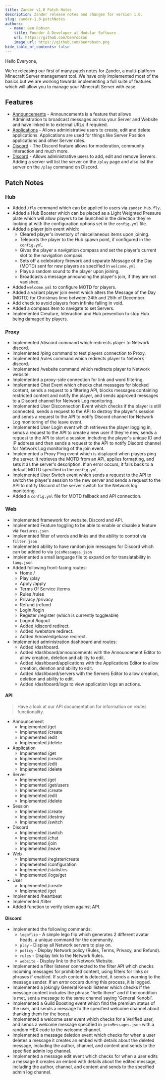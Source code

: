 ```yaml
---
title: Zander v1.0 Patch Notes
description: Zander release notes and changes for version 1.0.
slug: zander-1.0-patchNotes
authors:
  - name: Ben Robson
    title: Founder & Developer at Modular Software
    url: https://github.com/benrobson
    image_url: https://github.com/benrobson.png
hide_table_of_contents: false
---
```


Hello Everyone,

We're releasing our first of many patch notes for Zander, a multi-platform Minecraft Server management tool. We have only implemented most of the basics but we are working towards implementing a full suite of features which will allow you to manage your Minecraft Server with ease.

## Features
* [Announcements](/docs/products/zander/features/announcement) - Announcements is a feature that allows Administration to broadcast messages across your Server and Website and have linked in to external URLs if required.
* [Applications](/docs/products/zander/features/application) - Allows administrative users to create, edit and delete applications. Applications are used for things like Server Position applications and other Server roles.
* [Discord](/docs/products/zander/features/discord) - The Discord feature allows for moderation, community interaction and much more.
* [Discord](/docs/products/zander/features/server) - Allows administrative users to add, edit and remove Servers. Adding a server will list the server on the `/play` page and also list the server on the `/play` command on Discord.

## Patch Notes

### Hub
* Added `/fly` command which can be applied to users via `zander.hub.fly`.
* Added a Hub Booster which can be placed as a Light Weighted Pressure plate which will allow players to be launched in the direction they're looking at with the configuration options set in the `config.yml` file.
* Added a player join event which: 
  * Cleared player's inventory of miscellaneous items upon joining.
  * Teleports the player to the Hub spawn point, if configured in the `config.yml`.
  * Gives the player a navigation compass and set the player's current slot to the navigation compass.
  * Sets off a celebratory firework and separate Message of the Day (MOTD) sent for new players as specified in `welcome.yml`.
  * Plays a random sound to the player upon joining.
  * Broadcasts a message announcing the player's join, if they are not vanished.
* Added `welcome.yml` to configure MOTD for players.
* Added a variant player join event which alters the Message of the Day (MOTD) for Christmas time between 24th and 25th of December.
* Add check to avoid players from infinite falling in void.
* Added a compass item to navigate to set Servers.
* Implemented Creature, Interaction and Hub prevention to stop Hub being damaged by players.

### Proxy
* Implemented /discord command which redirects player to Network discord.
* Implemented /ping command to test players connection to Proxy.
* Implemented /rules command which redirects player to Network discord.
* Implemented /website command which redirects player to Network website.
* Implemented a proxy-side connection for link and word filtering.
* Implemented Chat Event which checks chat messages for blocked content, sends a request to a filtering API, blocks messages containing restricted content and notify the player, and sends approved messages to a Discord channel for Network Log monitoring.
* Implemented User Disconnection Event which checks if the player is still connected, sends a request to the API to destroy the player's session and sends a request to the API to notify Discord channel for Network Log monitoring of the leave event.
* Implemented User Login event which retrieves the player logging in, sends a request to the API to create a new user if they're new, sends a request to the API to start a session, including the player's unique ID and IP address and then sends a request to the API to notify Discord channel for Network Log monitoring of the join event.
* Implemented a Proxy Ping event which is displayed when players ping the server. It retrieves the MOTD from an API, applies formatting, and sets it as the server's description. If an error occurs, it falls back to a default MOTD specified in the `config.yml`.
* Implemented User Switch event which sends a request to the API to switch the player's session to the new server and sends a request to the API to notify Discord of the server switch for the Network log monitoring.
* Added a `config.yml` file for MOTD fallback and API connection.

### Web
* Implemented framework for website, Discord and API.
* Implemented Feature toggling to be able to enable or disable a feature via `features.json`
* Implemented filter of words and links and the ability to control via `filter.json`
* Implemented ability to have random join messages for Discord which can be added to via `joinMessages.json`
* Implemented a small language file to expand on for translatability in `lang.json`
* Added following front-facing routes:
  * Home /
  * Play /play
  * Apply /apply
  * Terms Of Service /terms
  * Rules /rules
  * Privacy /privacy
  * Refund /refund
  * Login /login
  * Register /register (which is currently toggleable)
  * Logout /logout
  * Added /discord redirect.
  * Added /webstore redirect.
  * Added /knowledgebase redirect.
* Implemented administration dashboard and routes:
  * Added /dashboard.
  * Added /dashboard/announcements with the Announcement Editor to allow creation, deletion and ability to edit.
  * Added /dashboard/applications with the Applications Editor to allow creation, deletion and ability to edit.
  * Added /dashboard/servers with the Servers Editor to allow creation, deletion and ability to edit.
  * Added /dashboard/logs to view application logs an actions.

#### API

> Have a look at our API documentation for information on routes functionality.

* Announcement
  * Implemented /get
  * Implemented /create
  * Implemented /edit
  * Implemented /delete
* Application
  * Implemented /get
  * Implemented /create
  * Implemented /edit
  * Implemented /delete
* Server
  * Implemented /get
  * Implemented /get/users
  * Implemented /create
  * Implemented /edit
  * Implemented /delete
* Session
  * Implemented /create
  * Implemented /destroy
  * Implemented /switch
* Discord
  * Implemented /switch
  * Implemented /chat
  * Implemented /join
  * Implemented /leave
* Web
  * Implemented /register/create
  * Implemented /configuration
  * Implemented /statistics
  * Implemented /logs/get
* User
  * Implemented /create
  * Implemented /get
* Implemented /heartbeat
* Implemented /filter
* Added function to verify token against API.

#### Discord
* Implemented the following commands:
  * `legoflip` - A simple lego flip which generates 2 different avatar heads, a unique command for the community.
  * `play` - Display all Network servers to play on.
  * `policy` - Display Network policy (Rules, Terms, Privacy, and Refund).
  * `rules` - Display link to the Network Rules.
  * `website` - Display link to the Network Website.
* Implemented a filter listener connected to the filter API which checks incoming messages for prohibited content, using filters for links or phrases if enabled. If such content is detected, it sends a warning to the message sender. If an error occurs during this process, it is logged.
* Implemented a jokingly General Kenobi listener which checks if the message content includes the phrase "hello there" and if the condition is met, sent a message to the same channel saying 'General Kenobi'.
* Implemented a Guild Boosting event which find the premium status of the user, and sends a message to the specified welcome channel about thanking them for the boost.
* Implemented a welcome user event which checks for a Verified user, and sends a welcome message specified in `joinMessages.json` with a random HEX code to the welcome channel.
* Implemented a message deletion event which checks for when a user deletes a message it creates an embed with details about the deleted message, including the author, channel, and content and sends to the specified admin log channel.
* Implemented a message edit event which checks for when a user edits a message it creates an embed with details about the edited message, including the author, channel, and content and sends to the specified admin log channel.
